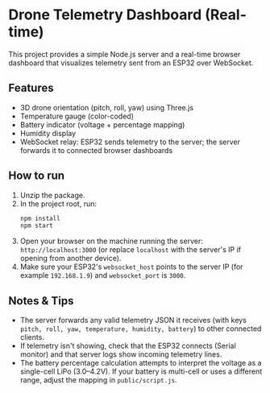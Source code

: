 
# Drone Telemetry Dashboard (Real-time)

This project provides a simple Node.js server and a real-time browser dashboard that visualizes telemetry sent from an ESP32 over WebSocket.

## Features
- 3D drone orientation (pitch, roll, yaw) using Three.js
- Temperature gauge (color-coded)
- Battery indicator (voltage + percentage mapping)
- Humidity display
- WebSocket relay: ESP32 sends telemetry to the server; the server forwards it to connected browser dashboards

## How to run
1. Unzip the package.
2. In the project root, run:
   ```bash
   npm install
   npm start
   ```
3. Open your browser on the machine running the server: `http://localhost:3000` (or replace `localhost` with the server's IP if opening from another device).
4. Make sure your ESP32's `websocket_host` points to the server IP (for example `192.168.1.9`) and `websocket_port` is `3000`.

## Notes & Tips
- The server forwards any valid telemetry JSON it receives (with keys `pitch, roll, yaw, temperature, humidity, battery`) to other connected clients.
- If telemetry isn't showing, check that the ESP32 connects (Serial monitor) and that server logs show incoming telemetry lines.
- The battery percentage calculation attempts to interpret the voltage as a single-cell LiPo (3.0–4.2V). If your battery is multi-cell or uses a different range, adjust the mapping in `public/script.js`.
